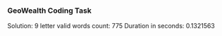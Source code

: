 ### GeoWealth Coding Task

Solution:
9 letter valid words count: 775
Duration in seconds: 0.1321563
